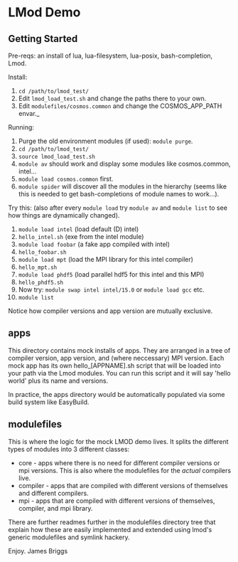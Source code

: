 # LMod Demo

## Getting Started

Pre-reqs: an install of lua, lua-filesystem, lua-posix, bash-completion, Lmod.

Install:

1. `cd /path/to/lmod_test/`
2. Edit `lmod_load_test.sh` and change the paths there to your own.
3. Edit `modulefiles/cosmos.common` and change the COSMOS_APP_PATH envar._

Running:

1. Purge the old environment modules (if used): `module purge`.
2. `cd /path/to/lmod_test/`
3. `source lmod_load_test.sh`
4. `module av` should work and display some modules like cosmos.common, intel...
5. `module load cosmos.common` first.
6. `module spider` will discover all the modules in the hierarchy (seems like this is needed to get bash-completions of module names to work...).

Try this:
(also after every `module load` try `module av` and `module list` to see how things are 
dynamically changed).

1. `module load intel` (load default (D) intel)
2. `hello_intel.sh` (exe from the intel module)
3. `module load foobar` (a fake app compiled with intel)
4. `hello_foobar.sh`
5. `module load mpt` (load the MPI library for this intel compiler)
6. `hello_mpt.sh`
7. `module load phdf5` (load parallel hdf5 for this intel and this MPI)
8. `hello_phdf5.sh`
9. Now try: `module swap intel intel/15.0` or `module load gcc` etc.
10. `module list`

Notice how compiler versions and app version are mutually exclusive.

## apps
This directory contains mock installs of apps. They are arranged in a tree of 
compiler version, app version, and (where neccessary) MPI version.
Each mock app has its own hello_[APPNAME].sh script that will be loaded
into your path via the Lmod modules. You can run this script and it will say
'hello world' plus its name and versions.

In practice, the apps directory would be automatically populated via some
build system like EasyBuild.


## modulefiles
This is where the logic for the mock LMOD demo lives.
It splits the different types of modules into 3 different classes:

* core - apps where there is no need for different compiler versions or mpi versions. This is also where the modulefiles for the *actual* compilers live.
* compiler - apps that are compiled with different versions of themselves and different compilers.
* mpi - apps that are compiled with different versions of themselves, compiler, and mpi library.

There are further readmes further in the modulefiles directory tree that 
explain how these are easily implemented and extended using lmod's generic
modulefiles and symlink hackery.


Enjoy. James Briggs
